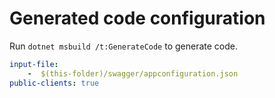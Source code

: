 # Generated code configuration

Run `dotnet msbuild /t:GenerateCode` to generate code.

``` yaml
input-file:
    -  $(this-folder)/swagger/appconfiguration.json
public-clients: true
```
